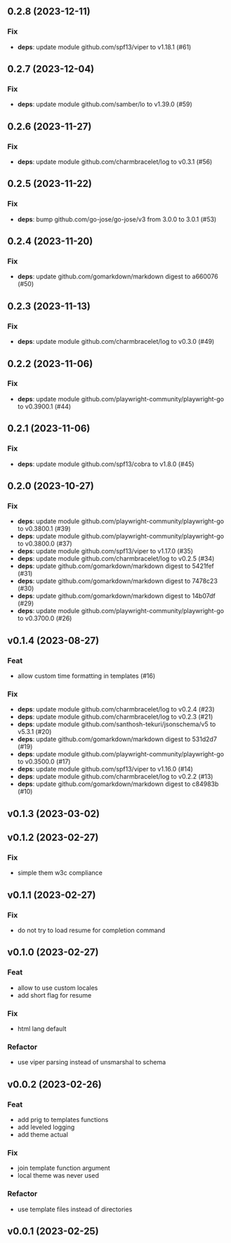 ## 0.2.8 (2023-12-11)

### Fix

- **deps**: update module github.com/spf13/viper to v1.18.1 (#61)

## 0.2.7 (2023-12-04)

### Fix

- **deps**: update module github.com/samber/lo to v1.39.0 (#59)

## 0.2.6 (2023-11-27)

### Fix

- **deps**: update module github.com/charmbracelet/log to v0.3.1 (#56)

## 0.2.5 (2023-11-22)

### Fix

- **deps**: bump github.com/go-jose/go-jose/v3 from 3.0.0 to 3.0.1 (#53)

## 0.2.4 (2023-11-20)

### Fix

- **deps**: update github.com/gomarkdown/markdown digest to a660076 (#50)

## 0.2.3 (2023-11-13)

### Fix

- **deps**: update module github.com/charmbracelet/log to v0.3.0 (#49)

## 0.2.2 (2023-11-06)

### Fix

- **deps**: update module github.com/playwright-community/playwright-go to v0.3900.1 (#44)

## 0.2.1 (2023-11-06)

### Fix

- **deps**: update module github.com/spf13/cobra to v1.8.0 (#45)

## 0.2.0 (2023-10-27)

### Fix

- **deps**: update module github.com/playwright-community/playwright-go to v0.3800.1 (#39)
- **deps**: update module github.com/playwright-community/playwright-go to v0.3800.0 (#37)
- **deps**: update module github.com/spf13/viper to v1.17.0 (#35)
- **deps**: update module github.com/charmbracelet/log to v0.2.5 (#34)
- **deps**: update github.com/gomarkdown/markdown digest to 5421fef (#31)
- **deps**: update github.com/gomarkdown/markdown digest to 7478c23 (#30)
- **deps**: update github.com/gomarkdown/markdown digest to 14b07df (#29)
- **deps**: update module github.com/playwright-community/playwright-go to v0.3700.0 (#26)

## v0.1.4 (2023-08-27)

### Feat

- allow custom time formatting in templates (#16)

### Fix

- **deps**: update module github.com/charmbracelet/log to v0.2.4 (#23)
- **deps**: update module github.com/charmbracelet/log to v0.2.3 (#21)
- **deps**: update module github.com/santhosh-tekuri/jsonschema/v5 to v5.3.1 (#20)
- **deps**: update github.com/gomarkdown/markdown digest to 531d2d7 (#19)
- **deps**: update module github.com/playwright-community/playwright-go to v0.3500.0 (#17)
- **deps**: update module github.com/spf13/viper to v1.16.0 (#14)
- **deps**: update module github.com/charmbracelet/log to v0.2.2 (#13)
- **deps**: update github.com/gomarkdown/markdown digest to c84983b (#10)

## v0.1.3 (2023-03-02)

## v0.1.2 (2023-02-27)

### Fix

- simple them w3c compliance

## v0.1.1 (2023-02-27)

### Fix

- do not try to load resume for completion command

## v0.1.0 (2023-02-27)

### Feat

- allow to use custom locales
- add short flag for resume

### Fix

- html lang default

### Refactor

- use viper parsing instead of unsmarshal to schema

## v0.0.2 (2023-02-26)

### Feat

- add prig to templates functions
- add leveled logging
- add theme actual

### Fix

- join template function argument
- local theme was never used

### Refactor

- use template files instead of directories

## v0.0.1 (2023-02-25)
